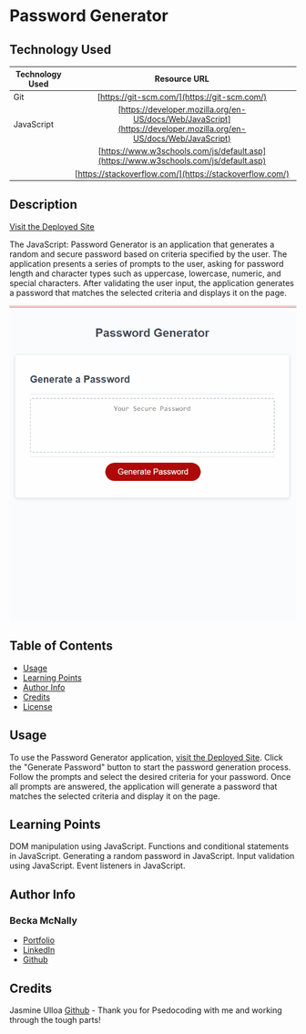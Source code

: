 # Password Generator

## Technology Used 

| Technology Used         | Resource URL           | 
| ------------- |:-------------:|  
| Git | [https://git-scm.com/](https://git-scm.com/)     | 
| JavaScript | [https://developer.mozilla.org/en-US/docs/Web/JavaScript](https://developer.mozilla.org/en-US/docs/Web/JavaScript)   
|            |  [https://www.w3schools.com/js/default.asp](https://www.w3schools.com/js/default.asp) 
|            |  [https://stackoverflow.com/](https://stackoverflow.com/)  |

## Description 

[Visit the Deployed Site](https://beckamcnally.github.io/password-generator/)

The JavaScript: Password Generator is an application that generates a random and secure password based on criteria specified by the user. The application presents a series of prompts to the user, asking for password length and character types such as uppercase, lowercase, numeric, and special characters. After validating the user input, the application generates a password that matches the selected criteria and displays it on the page.

![Site Landing Page](./assets/sitegif.gif)

## Table of Contents 

* [Usage](#usage)
* [Learning Points](#learning-points)
* [Author Info](#author-info)
* [Credits](#credits)
* [License](#license)

## Usage
To use the Password Generator application, [visit the Deployed Site](https://beckamcnally.github.io/password-generator/). Click the "Generate Password" button to start the password generation process. Follow the prompts and select the desired criteria for your password. Once all prompts are answered, the application will generate a password that matches the selected criteria and display it on the page.

## Learning Points 

DOM manipulation using JavaScript.
Functions and conditional statements in JavaScript.
Generating a random password in JavaScript.
Input validation using JavaScript.
Event listeners in JavaScript.

## Author Info

### Becka McNally 

* [Portfolio](https://beckamcnally.github.io/beckamcnally/)
* [LinkedIn](https://www.linkedin.com/in/becka-mcnally-21520670/)
* [Github](https://github.com/beckamcnally)

## Credits

Jasmine Ulloa [Github](https://github.com/silkyjazz) - Thank you for Psedocoding with me and working through the tough parts!

